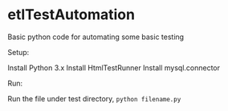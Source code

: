 # etlTestAutomation
Basic python code for automating some basic testing

Setup:

Install Python 3.x
Install HtmlTestRunner
Install mysql.connector

Run:

Run the file under test directory, `python filename.py`

